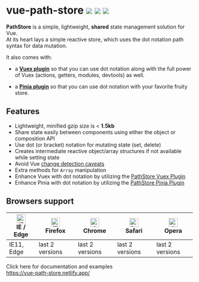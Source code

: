 # vue-path-store <a href="https://npm.im/vue-path-store"><img src="https://badgen.net/npm/v/vue-path-store"></a> ![](https://img.badgesize.io/kouts/vue-path-store/main/dist/umd/pathStore.min.js.svg) ![](https://img.badgesize.io/kouts/vue-path-store/main/dist/umd/pathStore.min.js.svg?compression=gzip)

**PathStore** is a simple, lightweight, **shared** state management solution for Vue.  
At its heart lays a simple reactive store, which uses the dot notation path syntax for data mutation.  

It also comes with:

- a **[Vuex plugin](https://vue-path-store.netlify.app/path-store-vuex-plugin/)** so that you can use dot notation along with the
full power of Vuex (actions, getters, modules, devtools) as well.

- a **[Pinia plugin](https://vue-path-store.netlify.app/path-store-pinia-plugin/)** so that you can use dot notation with your favorite fruity store.

## Features

- Lightweight, minified gzip size is < **1.5kb**
- Share state easily between components using either the object or composition API
- Use dot (or bracket) notation for mutating state (set, delete)
- Creates intermediate reactive object/array structures if not available while setting state
- Avoid Vue [change detection caveats](https://vuejs.org/v2/guide/reactivity.html#Change-Detection-Caveats)
- Extra methods for `Array` manipulation
- Enhance Vuex with dot notation by utilizing the [PathStore Vuex Plugin](https://vue-path-store.netlify.app/path-store-vuex-plugin/)
- Enhance Pinia with dot notation by utilizing the [PathStore Pinia Plugin](https://vue-path-store.netlify.app/path-store-pinia-plugin/)

## Browsers support

| [<img src="https://raw.githubusercontent.com/alrra/browser-logos/master/src/edge/edge_48x48.png" alt="IE / Edge" width="24px" height="24px" />](http://godban.github.io/browsers-support-badges/)<br/>IE / Edge | [<img src="https://raw.githubusercontent.com/alrra/browser-logos/master/src/firefox/firefox_48x48.png" alt="Firefox" width="24px" height="24px" />](http://godban.github.io/browsers-support-badges/)<br/>Firefox | [<img src="https://raw.githubusercontent.com/alrra/browser-logos/master/src/chrome/chrome_48x48.png" alt="Chrome" width="24px" height="24px" />](http://godban.github.io/browsers-support-badges/)<br/>Chrome | [<img src="https://raw.githubusercontent.com/alrra/browser-logos/master/src/safari/safari_48x48.png" alt="Safari" width="24px" height="24px" />](http://godban.github.io/browsers-support-badges/)<br/>Safari | [<img src="https://raw.githubusercontent.com/alrra/browser-logos/master/src/opera/opera_48x48.png" alt="Opera" width="24px" height="24px" />](http://godban.github.io/browsers-support-badges/)<br/>Opera |
| --------- | --------- | --------- | --------- | --------- |
| IE11, Edge| last 2 versions| last 2 versions| last 2 versions| last 2 versions


Click here for documentation and examples  
https://vue-path-store.netlify.app/